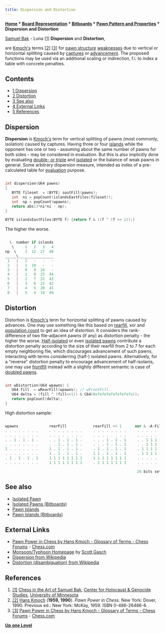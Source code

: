 ```yaml
---
title: Dispersion and Distortion
---
```

**[Home](Home "Home") * [Board Representation](Board_Representation "Board Representation") * [Bitboards](Bitboards "Bitboards") * [Pawn Pattern and Properties](Pawn_Pattern_and_Properties "Pawn Pattern and Properties") * Dispersion and Distortion**

[](http://chgs.elevator.umn.edu/asset/viewAsset/57f3b6787d58ae5f74bf8ba9#57f3b6d77d58ae5574bf8bb7) [Samuel Bak](Category:Samuel_Bak "Category:Samuel Bak") - Luna <a id="cite-note-1" href="#cite-ref-1">[1]</a>
**Dispersion** and **Distortion**,

are [Kmoch's](Hans_Kmoch "Hans Kmoch") terms <a id="cite-note-2" href="#cite-ref-2">[2]</a> <a id="cite-note-3" href="#cite-ref-3">[3]</a> for [pawn structure](Pawn_Structure "Pawn Structure") [weaknesses](Weak_Pawns "Weak Pawns") due to vertical or horizontal splitting caused by [captures](Captures "Captures") or [advancement](Pawn_Push "Pawn Push"). The proposed functions may be used via an additional scaling or indirection, f.i. to index a table with concrete penalties.

## Contents

- [1 Dispersion](#dispersion)
- [2 Distortion](#distortion)
- [3 See also](#see-also)
- [4 External Links](#external-links)
- [5 References](#references)

## Dispersion

**Dispersion** is [Kmoch's](Hans_Kmoch "Hans Kmoch") term for vertical splitting of pawns (most commonly, isolation) caused by captures. Having three or four [islands](</Pawn_Islands_(Bitboards)> "Pawn Islands (Bitboards)") while the opponent has one or two - assuming about the same number of pawns for both sides - may be considered in evaluation. But this is also implicitly done by evaluating [double- or triple](</Double_and_Triple_(Bitboards)> "Double and Triple (Bitboards)") and [isolated](</Isolated_Pawns_(Bitboards)#IsolanisSetWise> "Isolated Pawns (Bitboards)") or the balance of weak pawns in general. Some arbitrary dispersion measure, intended as index of a pre-calculated table for [evaluation](Evaluation "Evaluation") purpose.

```C++

int dispersion(U64 pawns)
{
   BYTE fileset  = (BYTE) soutFill(pawns);
   int  ni = popCount(islandsEastFiles(fileset));
   int  np = popCount(wpawns);
   return abs(3*ni*ni - np);
}

BYTE islandsEastFiles(BYTE f) {return f & ((f ^ (f >> 1));}

```

The higher the worse.

```C++

  \  number if islands
   \     1   2   3   4
np  \    3  12  27  48
_____\________________
 1   |   2   -   -   -
 2   |   1  10   -   -
 3   |   0   9  24   -
 4   |   1   8  23  44
 5   |   2   7  22  43
 6   |   3   6  21  42
 7   |   4   5  20  41
 8   |   5   4  19  40

```

## Distortion

Distortion is [Kmoch's](Hans_Kmoch "Hans Kmoch") term for horizontal splitting of pawns caused by advances. One may use something like this based on [rearfill](Pawn_Fills "Pawn Fills"), xor and [population count](Population_Count "Population Count") to get an idea of distortion. It considers the rank-difference of two file-adjacent pawns (if any) as distortion penalty - the higher the worse. [Half-isolated](</Isolated_Pawns_(Bitboards)#IsolanisSetWise> "Isolated Pawns (Bitboards)") or even [isolated pawns](Isolated_Pawn "Isolated Pawn") contribute a distortion penalty according to the size of their rearfill from 2 to 7 for each empty neighboring file, which discourages advancement of such pawns, interacting with terms considerring (half-) isolated pawns. Alternatively, for a "reverse" distortion penalty to encourage advancement of half-isolanis, one may use [frontfill](Pawn_Fills "Pawn Fills") instead with a slightly different semantic is case of [doubled pawns](Doubled_Pawn "Doubled Pawn").

```C++

int wDistortion(U64 wpawns) {
   U64 fill  = wRearFill(wpawns); // wFrontFill
   U64 delta = (fill ^ (fill<<1)) & C64(0xfefefefefefefefe));
   return popCount(delta);
}

```

High distortion sample:

```C++

wpawns              rearFill            rearFill << 1      xor & ~A-File
. . . . . . . .     . . . . . . . .     . . . . . . . .     . . . . . . . .
. . . . . . . .     . . . . . . . .     . . . . . . . .     . . . . . . . .
. . 1 . 1 . 1 .     . . 1 . 1 . 1 .     . . . 1 . 1 . 1     . . 1 1 1 1 1 1
. . . . . . . .     . . 1 . 1 . 1 .     . . . 1 . 1 . 1     . . 1 1 1 1 1 1
1 . . . . . . .     1 . 1 . 1 . 1 .     . 1 . 1 . 1 . 1     . 1 1 1 1 1 1 1
. . . . . . . .     1 . 1 . 1 . 1 .     1 1 . 1 . 1 . 1     . 1 1 1 1 1 1 1
. 1 . 1 . 1 . 1     1 1 1 1 1 1 1 1     1 1 1 1 1 1 1 1     . . . . . . . .
. . . . . . . .     1 1 1 1 1 1 1 1     . 1 1 1 1 1 1 1     . . . . . . . .

                                                            26 bits sets

```

## See also

- [Isolated Pawn](Isolated_Pawn "Isolated Pawn")
- [Isolated Pawns (Bitboards)](</Isolated_Pawns_(Bitboards)> "Isolated Pawns (Bitboards)")
- [Pawn Islands](Pawn_Islands "Pawn Islands")
- [Pawn Islands (Bitboards)](</Pawn_Islands_(Bitboards)> "Pawn Islands (Bitboards)")

## External Links

- [Pawn Power in Chess by Hans Kmoch - Glossary of Terms - Chess Forums](https://www.chess.com/forum/view/chess-equipment/pawn-power-in-chess-by-hans-kmoch-glossary-of-terms) - [Chess.com](index.php?title=Chess.com&action=edit&redlink=1 "Chess.com (page does not exist)")
- [Monsoon/Typhoon Homepage](https://wannabe.guru.org/scott/hobbies/chess/) by [Scott Gasch](Scott_Gasch "Scott Gasch")
- [Dispersion from Wikipedia](https://en.wikipedia.org/wiki/Dispersion)
- [Distortion (disambiguation) from Wikipedia](https://en.wikipedia.org/wiki/Distortion_%28disambiguation%29)

## References

1. <a id="cite-ref-1" href="#cite-note-1">[1]</a> [Chess in the Art of Samuel Bak](http://chgs.elevator.umn.edu/asset/viewAsset/57f3b6787d58ae5f74bf8ba9#57f3b6d77d58ae5574bf8bb7), [Center for Holocaust & Genocide Studies](http://www.chgs.umn.edu/), [University of Minnesota](University_of_Minnesota "University of Minnesota")
1. <a id="cite-ref-2" href="#cite-note-2">[2]</a> [Hans Kmoch](Hans_Kmoch "Hans Kmoch") (**1959, 1990**). *Pawn Power in Chess*. New York: Dover, 1990. Previous ed.: New York: McKay, 1959. ISBN 0-486-26486-6
1. <a id="cite-ref-3" href="#cite-note-3">[3]</a> [Pawn Power in Chess by Hans Kmoch - Glossary of Terms - Chess Forums](https://www.chess.com/forum/view/chess-equipment/pawn-power-in-chess-by-hans-kmoch-glossary-of-terms) - [Chess.com](index.php?title=Chess.com&action=edit&redlink=1 "Chess.com (page does not exist)")

**[Up one Level](Pawn_Pattern_and_Properties "Pawn Pattern and Properties")**

